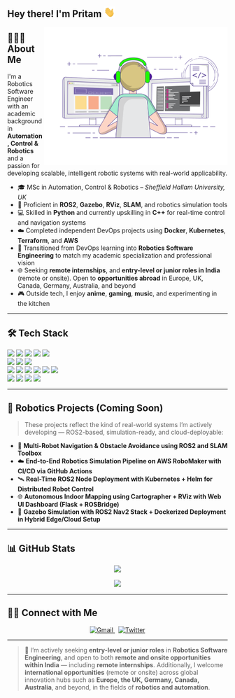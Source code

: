 
<h2>Hey there! I'm Pritam <img src="https://raw.githubusercontent.com/devSouvik/devSouvik/master/Hi.gif" width="25"></h2>  
<img align="right" src="https://raw.githubusercontent.com/devSouvik/devSouvik/master/gif3.gif" width="420" alt="Robotics GIF"/>

## 👨🏻‍💻 About Me

I'm a Robotics Software Engineer with an academic background in **Automation, Control & Robotics** and a passion for developing scalable, intelligent robotic systems with real-world applicability.

- 🎓 MSc in Automation, Control & Robotics – *Sheffield Hallam University, UK*
- 🤖 Proficient in **ROS2**, **Gazebo**, **RViz**, **SLAM**, and robotics simulation tools
- 💻 Skilled in **Python** and currently upskilling in **C++** for real-time control and navigation systems
- ☁️ Completed independent DevOps projects using **Docker**, **Kubernetes**, **Terraform**, and **AWS**
- 🔄 Transitioned from DevOps learning into **Robotics Software Engineering** to match my academic specialization and professional vision
- 🌐 Seeking **remote internships**, and **entry-level or junior roles in India** (remote or onsite). Open to **opportunities abroad** in Europe, UK, Canada, Germany, Australia, and beyond
- 🎮 Outside tech, I enjoy **anime**, **gaming**, **music**, and experimenting in the kitchen

---

## 🛠 Tech Stack

<p align="left">
  <img src="https://img.shields.io/badge/ROS2-22314E?style=for-the-badge&logo=ROS&logoColor=white"/>
  <img src="https://img.shields.io/badge/Gazebo-2F80ED?style=for-the-badge"/>
  <img src="https://img.shields.io/badge/RViz-2C2E3A?style=for-the-badge"/>
  <img src="https://img.shields.io/badge/SLAM-FF6F00?style=for-the-badge"/>
  <img src="https://img.shields.io/badge/OpenCV-5C3EE8?style=for-the-badge&logo=opencv&logoColor=white"/>
  <br>
  <img src="https://img.shields.io/badge/Python-3776AB?style=for-the-badge&logo=python&logoColor=white"/>
  <img src="https://img.shields.io/badge/C++-00599C?style=for-the-badge&logo=c%2B%2B&logoColor=white"/>
  <img src="https://img.shields.io/badge/Java-ED8B00?style=for-the-badge&logo=java&logoColor=white"/>
  <br>
  <img src="https://img.shields.io/badge/AWS-232F3E?style=for-the-badge&logo=amazon-aws&logoColor=white"/>
  <img src="https://img.shields.io/badge/Docker-2496ED?style=for-the-badge&logo=docker&logoColor=white"/>
  <img src="https://img.shields.io/badge/Kubernetes-326CE5?style=for-the-badge&logo=kubernetes&logoColor=white"/>
  <img src="https://img.shields.io/badge/Terraform-623CE4?style=for-the-badge&logo=terraform&logoColor=white"/>
  <img src="https://img.shields.io/badge/Jenkins-D24939?style=for-the-badge&logo=jenkins&logoColor=white"/>
  <img src="https://img.shields.io/badge/Ansible-EE0000?style=for-the-badge&logo=ansible&logoColor=white"/>
  <br>
  <img src="https://img.shields.io/badge/Linux-FCC624?style=for-the-badge&logo=linux&logoColor=black"/>
  <img src="https://img.shields.io/badge/Git-F05032?style=for-the-badge&logo=git&logoColor=white"/>
  <img src="https://img.shields.io/badge/GitHub-181717?style=for-the-badge&logo=github&logoColor=white"/>
  <img src="https://img.shields.io/badge/Jira-0052CC?style=for-the-badge&logo=jira&logoColor=white"/>
</p>

---

## 🔧 Robotics Projects (Coming Soon)

> These projects reflect the kind of real-world systems I’m actively developing — ROS2-based, simulation-ready, and cloud-deployable:

- 🤖 **Multi-Robot Navigation & Obstacle Avoidance using ROS2 and SLAM Toolbox**  
- ☁️ **End-to-End Robotics Simulation Pipeline on AWS RoboMaker with CI/CD via GitHub Actions**  
- 🛰️ **Real-Time ROS2 Node Deployment with Kubernetes + Helm for Distributed Robot Control**  
- 🌐 **Autonomous Indoor Mapping using Cartographer + RViz with Web UI Dashboard (Flask + ROSBridge)**  
- 🧭 **Gazebo Simulation with ROS2 Nav2 Stack + Dockerized Deployment in Hybrid Edge/Cloud Setup**

---

## 📊 GitHub Stats

<p align="center">
  <img src="https://github-readme-stats.vercel.app/api?username=Preetbandgar&show_icons=true&count_private=true&include_all_commits=true&hide=issues&theme=radical&title_color=FFA500&icon_color=F8F8FF&text_color=FFFFFF&bg_color=0,000000,130F40" width="490"/>
</p>

<p align="center">
  <img src="https://github-readme-stats.vercel.app/api/top-langs/?username=Preetbandgar&layout=compact&langs_count=6&hide=css,html,shell&theme=radical&title_color=FFA500&text_color=FFFFFF&bg_color=0,000000,130F40" width="320"/>
</p>

---

## 🤝🏻 Connect with Me

<p align="center">
  <a href="mailto:bandgar.pritam8@gmail.com" target="_blank" rel="noopener noreferrer">
    <img src="https://img.icons8.com/plasticine/100/000000/gmail.png" width="50" alt="Gmail"/>
  </a>
  &nbsp;
  <a href="https://x.com/P_r_i_t_" target="_blank" rel="noopener noreferrer">
    <img src="https://img.icons8.com/plasticine/100/000000/twitter.png" width="50" alt="Twitter"/>
  </a>
</p>

---

> 💬 I’m actively seeking **entry-level or junior roles** in **Robotics Software Engineering**, and open to both **remote and onsite opportunities within India** — including **remote internships**. Additionally, I welcome **international opportunities** (remote or onsite) across global innovation hubs such as **Europe, the UK, Germany, Canada, Australia**, and beyond, in the fields of **robotics and automation**.

